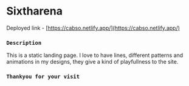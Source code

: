 # Sixtharena 
Deployed link - [https://cabso.netlify.app/](https://cabso.netlify.app/)

### `Description`
This is a static landing page. I love to have lines, different patterns and animations in my designs, they give a kind of playfullness to the site.

###  `Thankyou for your visit`

